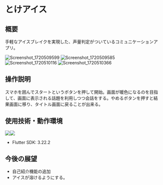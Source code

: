 # とけアイス

## 概要
手軽なアイスブレイクを実現した、声量判定がついているコミュニケーションアプリ。

![Screenshot_1720509599](https://github.com/Tokeice/app/assets/117695575/5b4d08c0-a074-4777-93b6-204e7d3213f7)
![Screenshot_1720509585](https://github.com/Tokeice/app/assets/117695575/1acfe772-7f1b-4ab7-8a46-2f31c712d242)
![Screenshot_1720510116](https://github.com/Tokeice/app/assets/117695575/f7fb8e63-f15a-482a-a274-70151e22110d)
![Screenshot_1720510366](https://github.com/Tokeice/app/assets/117695575/55da2ddf-343c-40eb-8901-4901d4288d72)


## 操作説明
スマホを囲んでスタートというボタンを押して開始。画面が暖色になるのを目指して、画面に表示される話題を利用しつつ会話をする。やめるボタンを押すと結果画面に移り、タイトル画面に戻ることが出来る。

## 使用技術・動作環境
<img src="https://img.shields.io/badge/-Flutter-02569B.svg?logo=flutter&style=plastic"><img src="https://img.shields.io/badge/-Dart-0099E5.svg?logo=dart&style=plastic">
- Flutter SDK: 3.22.2

## 今後の展望
- 自己紹介機能の追加
- アイスが溶けるようにする。
